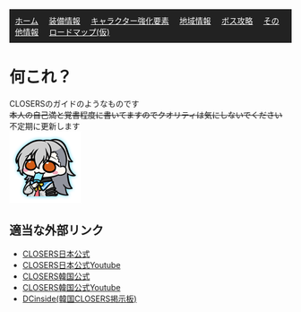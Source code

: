 <nav style="background: #222; padding: 10px;">
  <a href="./index.md" style="color: white; margin-right: 15px;">ホーム</a>
  <a href="data/equip.md" style="color: white; margin-right: 15px">装備情報</a>
  <a href="data/characters.md" style="color: white; margin-right: 15px;">キャラクター強化要素</a>
  <a href="data/map.md" style="color: white; margin-right: 15px;">地域情報</a>
  <a href="data/Boss.md" style="color: white; margin-right: 15px">ボス攻略</a>
  <a href="data/other.md" style="color: white; margin-right: 15px">その他情報</a>
  <a href="data/KR.md" style="color: white; margin-right: 15px">ロードマップ(仮)</a>
</nav>


# 何これ？
CLOSERSのガイドのようなものです  
<s>本人の自己満と覚書程度に書いてますのでクオリティは気にしないでください</s>  
不定期に更新します  
![](./img/EMT_ZZUL_ARMS.PNG)

## 適当な外部リンク

- [CLOSERS日本公式](https://closers.naddicjapan.com/)
- [CLOSERS日本公式Youtube](https://www.youtube.com/@closers_jp)
- [CLOSERS韓国公式](https://www.naddic.co.kr/ko/cls/index)
- [CLOSERS韓国公式Youtube](https://www.youtube.com/@Closers_kr)
- [DCinside(韓国CLOSERS掲示板)](https://gall.dcinside.com/mgallery/board/lists/?id=closers_union)
